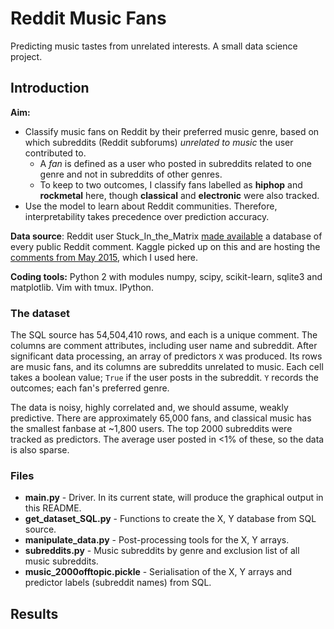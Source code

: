 # Reddit Music Fans

Predicting music tastes from unrelated interests. A small data science project.

## Introduction

**Aim:**

* Classify music fans on Reddit by their preferred music genre, based on which subreddits (Reddit subforums) _unrelated to music_ the user contributed to.
  * A _fan_ is defined as a user who posted in subreddits related to one genre and not in subreddits of other genres.
  * To keep to two outcomes, I classify fans labelled as **hiphop** and **rockmetal** here, though **classical** and **electronic** were also tracked.
* Use the model to learn about Reddit communities. Therefore, interpretability takes precedence over prediction accuracy.

**Data source**: Reddit user Stuck_In_the_Matrix [made available](https://www.reddit.com/r/datasets/comments/3bxlg7/i_have_every_publicly_available_reddit_comment/) a database of every public Reddit comment. Kaggle picked up on this and are hosting the [comments from May 2015](https://www.kaggle.com/c/reddit-comments-may-2015), which I used here.

**Coding tools:** Python 2 with modules numpy, scipy, scikit-learn, sqlite3 and matplotlib. Vim with tmux. IPython.

### The dataset

The SQL source has 54,504,410 rows, and each is a unique comment. The columns are comment attributes, including user name and subreddit. After significant data processing, an array of predictors `X` was produced. Its rows are music fans, and its columns are subreddits unrelated to music. Each cell takes a boolean value; `True` if the user posts in the subreddit. `Y` records the outcomes; each fan's preferred genre.

The data is noisy, highly correlated and, we should assume, weakly predictive. There are approximately 65,000 fans, and classical music has the smallest fanbase at ~1,800 users. The top 2000 subreddits were tracked as predictors. The average user posted in <1% of these, so the data is also sparse. 

### Files

* **main.py** - Driver. In its current state, will produce the graphical output in this README.
* **get_dataset_SQL.py** - Functions to create the X, Y database from SQL source.
* **manipulate_data.py** - Post-processing tools for the X, Y arrays.
* **subreddits.py** - Music subreddits by genre and exclusion list of all music subreddits.
* **music_2000offtopic.pickle** - Serialisation of the X, Y arrays and predictor labels (subreddit names) from SQL.

## Results

